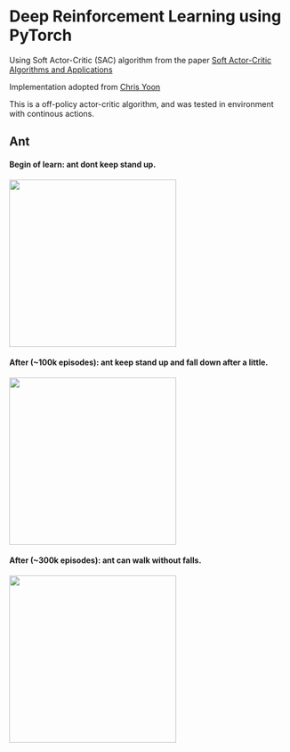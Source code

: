 # Deep Reinforcement Learning using PyTorch
Using Soft Actor-Critic (SAC) algorithm from the paper [Soft Actor-Critic Algorithms and Applications](https://arxiv.org/abs/1812.05905)

Implementation adopted from [Chris Yoon](https://github.com/cyoon1729/Policy-Gradient-Methods)

This is a off-policy actor-critic algorithm, and was tested in environment with continous actions.

## Ant

#### Begin of learn: ant dont keep stand up.
<img src="02-ant/img/ant_1.gif" width="300px">

#### After (~100k episodes): ant keep stand up and fall down after a little.
<img src="02-ant/img/ant_2.gif" width="300px">

#### After (~300k episodes): ant can walk without falls.
<img src="02-ant/img/ant_3.gif" width="300px">